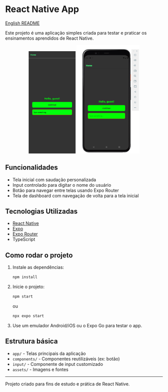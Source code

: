 # React Native App
[English README](README.en.md)

Este projeto é uma aplicação simples criada para testar e praticar os ensinamentos aprendidos de React Native.

<p align="center">
  <img src="assets/images/iPhone_14_Pro_Max.png" alt="React Native Logo" width="150"/>
  <img src="assets/images/reactNative.png" alt="React Native Logo" width="200"/>
</p>

## Funcionalidades
- Tela inicial com saudação personalizada
- Input controlado para digitar o nome do usuário
- Botão para navegar entre telas usando Expo Router
- Tela de dashboard com navegação de volta para a tela inicial

## Tecnologias Utilizadas
- [React Native](https://reactnative.dev/)
- [Expo](https://expo.dev/)
- [Expo Router](https://expo.github.io/router/)
- TypeScript

## Como rodar o projeto
1. Instale as dependências:
   ```sh
   npm install
   ```
2. Inicie o projeto:
   ```sh
   npm start
   ```
   ou
   ```sh
   npx expo start
   ```
3. Use um emulador Android/iOS ou o Expo Go para testar o app.

## Estrutura básica
- `app/` - Telas principais da aplicação
- `components/` - Componentes reutilizáveis (ex: botão)
- `input/` - Componente de input customizado
- `assets/` - Imagens e fontes

---
Projeto criado para fins de estudo e prática de React Native.

